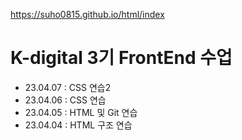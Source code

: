https://suho0815.github.io/html/index

# K-digital 3기 FrontEnd 수업
+ 23.04.07 : CSS 연습2
+ 23.04.06 : CSS 연습
+ 23.04.05 : HTML 및 Git 연습
+ 23.04.04 : HTML 구조 연습

